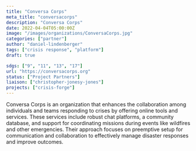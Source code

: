 ```yaml
---
title: "Conversa Corps"
meta_title: "conversacorps"
description: "Conversa Corps"
date: 2022-04-04T05:00:00Z
image: "/images/organizations/ConversaCorps.jpg"
categories: ["partner"]
author: "daniel-lindenberger"
tags: ["crisis response", "platform"]
draft: true

sdgs: ["9", "11", "13", "17"]
url: "https://conversacorps.org"
status: ["Project Partners"]
liaison: ["christopher-jonesy-jones"]
projects: ["crisis-forge"]
---
```


Conversa Corps is an organization that enhances the collaboration among individuals and teams responding to crises by offering online tools and services. These services include robust chat platforms, a community database, and support for coordinating missions during events like wildfires and other emergencies. Their approach focuses on preemptive setup for communication and collaboration to effectively manage disaster responses and improve outcomes.
